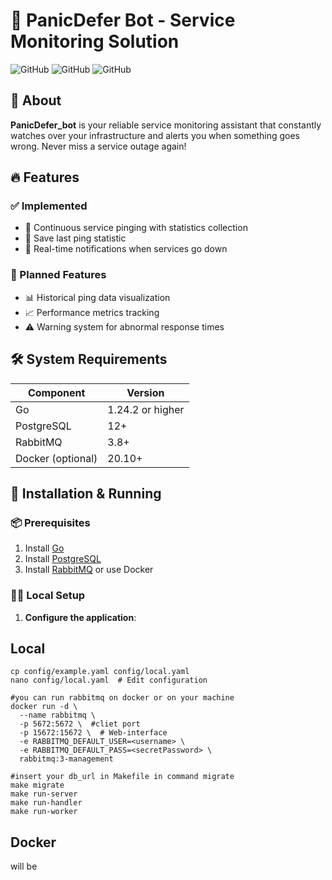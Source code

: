 # 🚨 PanicDefer Bot - Service Monitoring Solution

![GitHub](https://img.shields.io/badge/Go-1.24.2+-blue)
![GitHub](https://img.shields.io/badge/PostgreSQL-Supported-green)
![GitHub](https://img.shields.io/badge/RabbitMQ-Required-orange)

## 🌟 About

**PanicDefer_bot** is your reliable service monitoring assistant that constantly watches over your infrastructure and alerts you when something goes wrong. Never miss a service outage again!

## 🔥 Features

### ✅ Implemented
- 🏓 Continuous service pinging with statistics collection
- 📅 Save last ping statistic 
- 🔔 Real-time notifications when services go down

### 🚧 Planned Features
- 📊 Historical ping data visualization
- 📈 Performance metrics tracking
- ⚠️ Warning system for abnormal response times


## 🛠️ System Requirements

| Component       | Version           |
|-----------------|-------------------|
| Go              | 1.24.2 or higher |
| PostgreSQL      | 12+              |
| RabbitMQ        | 3.8+             |
| Docker (optional)| 20.10+          |

## 🚀 Installation & Running

### 📦 Prerequisites
1. Install [Go](https://go.dev/dl/)
2. Install [PostgreSQL](https://www.postgresql.org/download/)
3. Install [RabbitMQ](https://www.rabbitmq.com/download.html) or use Docker

### 🏃‍♂️ Local Setup
1. **Configure the application**:
## Local
```
cp config/example.yaml config/local.yaml
nano config/local.yaml  # Edit configuration

#you can run rabbitmq on docker or on your machine
docker run -d \
  --name rabbitmq \
  -p 5672:5672 \  #cliet port
  -p 15672:15672 \  # Web-interface
  -e RABBITMQ_DEFAULT_USER=<username> \
  -e RABBITMQ_DEFAULT_PASS=<secretPassword> \
  rabbitmq:3-management

#insert your db_url in Makefile in command migrate
make migrate
make run-server
make run-handler
make run-worker
```

## Docker
will be